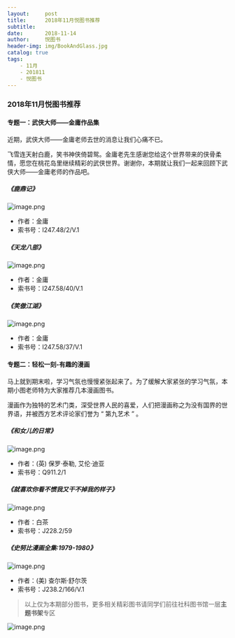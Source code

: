 ```yaml
---
layout:     post
title:      2018年11月悦图书推荐
subtitle:
date:       2018-11-14
author:     悦图书
header-img: img/BookAndGlass.jpg
catalog: true
tags:
    - 11月
    - 201811
    - 悦图书
---
```




### 2018年11月悦图书推荐

#### 专题一：武侠大师——金庸作品集

近期，武侠大师——金庸老师去世的消息让我们心痛不已。

飞雪连天射白鹿，笑书神侠倚碧鸳。金庸老先生感谢您给这个世界带来的侠骨柔情，愿您在桃花岛里继续精彩的武侠世界。谢谢你，本期就让我们一起来回顾下武侠大师——金庸老师的作品吧。

##### 《鹿鼎记》

![image.png](https://upload-images.jianshu.io/upload_images/14513432-50f2656c7e1ca5b2.png?imageMogr2/auto-orient/strip%7CimageView2/2/w/1240)



- 作者：金庸
- 索书号：I247.48/2/V.1

##### 《天龙八部》

![image.png](https://upload-images.jianshu.io/upload_images/14513432-fd8a002c5d2bc579.png?imageMogr2/auto-orient/strip%7CimageView2/2/w/1240)



- 作者：金庸
- 索书号：I247.58/40/V.1


##### 《笑傲江湖》

![image.png](https://upload-images.jianshu.io/upload_images/14513432-268c95aaf04d5253.png?imageMogr2/auto-orient/strip%7CimageView2/2/w/1240)


- 作者：金庸
- 索书号：I247.58/37/V.1


#### 专题二：轻松一刻-有趣的漫画

马上就到期末啦，学习气氛也慢慢紧张起来了。为了缓解大家紧张的学习气氛，本期小图老师特为大家推荐几本漫画图书。

漫画作为独特的艺术门类，深受世界人民的喜爱，人们把漫画称之为没有国界的世界语，并被西方艺术评论家们誉为 “ 第九艺术 ” 。

##### 《和女儿的日常》

![image.png](https://upload-images.jianshu.io/upload_images/14513432-7107542602d43265.png?imageMogr2/auto-orient/strip%7CimageView2/2/w/1240)





- 作者：(英) 保罗·泰勒, 艾伦·迪亚
- 索书号：Q911.2/1 


##### 《就喜欢你看不惯我又干不掉我的样子》

![image.png](https://upload-images.jianshu.io/upload_images/14513432-2701dc439d3982de.png?imageMogr2/auto-orient/strip%7CimageView2/2/w/1240)





- 作者：白茶
- 索书号：J228.2/59



##### 《史努比漫画全集:1979-1980》

![image.png](https://upload-images.jianshu.io/upload_images/14513432-588a9defe6447c08.png?imageMogr2/auto-orient/strip%7CimageView2/2/w/1240)




- 作者：(美) 查尔斯·舒尔茨
- 索书号：J238.2/166/V.1

> 以上仅为本期部分图书，更多相关精彩图书请同学们前往社科图书馆一层**主题书架**专区


![image.png](https://upload-images.jianshu.io/upload_images/14513432-a38d745a81ea937c.png?imageMogr2/auto-orient/strip%7CimageView2/2/w/1240)





